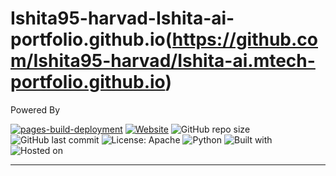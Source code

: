 # Ishita95-harvad-Ishita-ai-portfolio.github.io(https://github.com/Ishita95-harvad/Ishita-ai.mtech-portfolio.github.io)
Powered By

[![pages-build-deployment](https://github.com/Ishita95-harvad/Ishita-ai.mtech-portfolio.github.io/actions/workflows/pages/pages-build-deployment/badge.svg?branch=main)](https://github.com/Ishita95-harvad/Ishita-ai.mtech-portfolio.github.io/actions/workflows/pages/pages-build-deployment)
[![Website](https://img.shields.io/website?down_color=red&down_message=offline&up_color=green&up_message=online&url=https%3A%2F%2Fishita95-harvad.github.io)](https://ishita95-harvad.github.io)
![GitHub repo size](https://img.shields.io/github/repo-size/Ishita95-harvad/Ishita95-harvad-Ishita-ai-portfolio.github.io)
![GitHub last commit](https://img.shields.io/github/last-commit/Ishita95-harvad/Ishita95-harvad-Ishita-ai-portfolio.github.io)
![License: Apache](https://img.shields.io/github/license/Ishita95-harvad/Ishita95-harvad-Ishita-ai-portfolio.github.io)
![Python](https://img.shields.io/badge/python-3.10+-blue.svg)
![Built with](https://img.shields.io/badge/Built%20With-HTML%2FCSS%2C%20JavaScript%2C%20Streamlit-brightgreen)
![Hosted on](https://img.shields.io/badge/Hosted%20on-GitHub%20Pages-purple)

----------------------------------------------------------------------------------------------------------------------------------------------------------------------------------------------------------------
